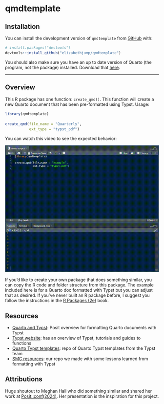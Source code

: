 
<!-- README.md is generated from README.Rmd. Please edit that file -->

# qmdtemplate

## Installation

You can install the development version of `qmdtemplate` from
[GitHub](https://github.com/) with:

``` r
# install.packages("devtools")
devtools::install_github("elizabethjump/qmdtemplate")
```

You should also make sure you have an up to date version of Quarto (the
program, not the package) installed. Download that
[here](https://quarto.org/docs/blog/posts/2024-11-25-1.6-release/).

------------------------------------------------------------------------

## Overview

This R package has one function: `create_qmd()`. This function will
create a new Quarto document that has been pre-formatted using Typst.
Usage:

``` r
library(qmdtemplate)

create_qmd(file_name = "Quarterly",
           ext_type = "typst_pdf")
```

You can watch this video to see the expected behavior:

![](images/function-demo.gif)

If you’d like to create your own package that does something similar,
you can copy the R code and folder structure from this package. The
example included here is for a Quarto doc formatted with Typst but you
can adjust that as desired. If you’ve never built an R package before, I
suggest you follow the instructions in the [R Packages
(2e)](https://r-pkgs.org/) book.

## Resources

- [Quarto and Typst](https://quarto.org/docs/output-formats/typst.html):
  Posit overview for formatting Quarto documents with Typst
- [Typst website](https://typst.app/docs/): has an overview of Typst,
  tutorials and guides to functions
- [Quarto Typst
  templates](https://github.com/quarto-ext/typst-templates): repo of
  Quarto Typst templates from the Typst team
- [SMC
  resources](https://github.com/San-Mateo-County-Health-Epidemiology/Helpful-Code-Bits/blob/main/typst/typst-template.typ.md):
  our repo we made with some lessons learned from formatting with Typst

## Attributions

Huge shoutout to Meghan Hall who did something similar and shared her
work at
[Posit::conf(2024)](https://www.youtube.com/watch?v=VJEBg1Ke0lE&feature=youtu.be).
Her presentation is the inspiration for this project.

